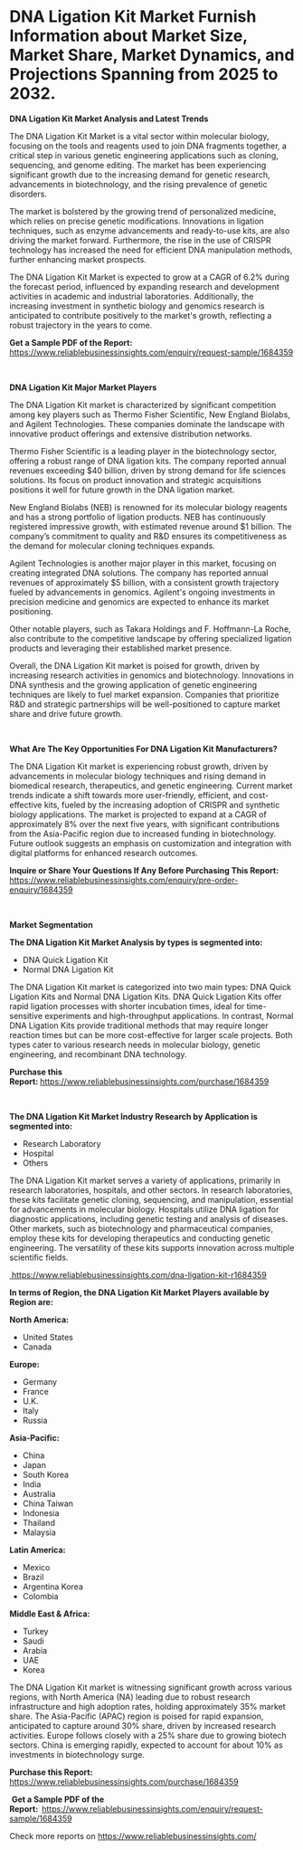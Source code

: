 <p><h1>DNA Ligation Kit Market Furnish Information about Market Size, Market Share, Market Dynamics, and Projections Spanning from 2025 to 2032.</h1></p><p><strong>DNA Ligation Kit Market Analysis and Latest Trends</strong></p>
<p><p>The DNA Ligation Kit Market is a vital sector within molecular biology, focusing on the tools and reagents used to join DNA fragments together, a critical step in various genetic engineering applications such as cloning, sequencing, and genome editing. The market has been experiencing significant growth due to the increasing demand for genetic research, advancements in biotechnology, and the rising prevalence of genetic disorders.</p><p>The market is bolstered by the growing trend of personalized medicine, which relies on precise genetic modifications. Innovations in ligation techniques, such as enzyme advancements and ready-to-use kits, are also driving the market forward. Furthermore, the rise in the use of CRISPR technology has increased the need for efficient DNA manipulation methods, further enhancing market prospects. </p><p>The DNA Ligation Kit Market is expected to grow at a CAGR of 6.2% during the forecast period, influenced by expanding research and development activities in academic and industrial laboratories. Additionally, the increasing investment in synthetic biology and genomics research is anticipated to contribute positively to the market's growth, reflecting a robust trajectory in the years to come.</p></p>
<p><strong>Get a Sample PDF of the Report:&nbsp;</strong> <a href="https://www.reliablebusinessinsights.com/enquiry/request-sample/1684359?utm_campaign=3109&utm_medium=2&utm_source=Github&utm_content=ia&utm_term=26032025&utm_id=dna-ligation-kit">https://www.reliablebusinessinsights.com/enquiry/request-sample/1684359</a></p>
<p>&nbsp;</p>
<p><strong>DNA Ligation Kit Major Market Players</strong></p>
<p><p>The DNA Ligation Kit market is characterized by significant competition among key players such as Thermo Fisher Scientific, New England Biolabs, and Agilent Technologies. These companies dominate the landscape with innovative product offerings and extensive distribution networks.</p><p>Thermo Fisher Scientific is a leading player in the biotechnology sector, offering a robust range of DNA ligation kits. The company reported annual revenues exceeding $40 billion, driven by strong demand for life sciences solutions. Its focus on product innovation and strategic acquisitions positions it well for future growth in the DNA ligation market.</p><p>New England Biolabs (NEB) is renowned for its molecular biology reagents and has a strong portfolio of ligation products. NEB has continuously registered impressive growth, with estimated revenue around $1 billion. The company’s commitment to quality and R&D ensures its competitiveness as the demand for molecular cloning techniques expands.</p><p>Agilent Technologies is another major player in this market, focusing on creating integrated DNA solutions. The company has reported annual revenues of approximately $5 billion, with a consistent growth trajectory fueled by advancements in genomics. Agilent's ongoing investments in precision medicine and genomics are expected to enhance its market positioning.</p><p>Other notable players, such as Takara Holdings and F. Hoffmann-La Roche, also contribute to the competitive landscape by offering specialized ligation products and leveraging their established market presence.</p><p>Overall, the DNA Ligation Kit market is poised for growth, driven by increasing research activities in genomics and biotechnology. Innovations in DNA synthesis and the growing application of genetic engineering techniques are likely to fuel market expansion. Companies that prioritize R&D and strategic partnerships will be well-positioned to capture market share and drive future growth.</p></p>
<p>&nbsp;</p>
<p><strong>What Are The Key Opportunities For DNA Ligation Kit Manufacturers?</strong></p>
<p><p>The DNA Ligation Kit market is experiencing robust growth, driven by advancements in molecular biology techniques and rising demand in biomedical research, therapeutics, and genetic engineering. Current market trends indicate a shift towards more user-friendly, efficient, and cost-effective kits, fueled by the increasing adoption of CRISPR and synthetic biology applications. The market is projected to expand at a CAGR of approximately 8% over the next five years, with significant contributions from the Asia-Pacific region due to increased funding in biotechnology. Future outlook suggests an emphasis on customization and integration with digital platforms for enhanced research outcomes.</p></p>
<p><strong>Inquire or Share Your Questions If Any Before Purchasing This Report:</strong> <a href="https://www.reliablebusinessinsights.com/enquiry/pre-order-enquiry/1684359?utm_campaign=3109&utm_medium=2&utm_source=Github&utm_content=ia&utm_term=26032025&utm_id=dna-ligation-kit">https://www.reliablebusinessinsights.com/enquiry/pre-order-enquiry/1684359</a></p>
<p>&nbsp;</p>
<p><strong>Market Segmentation</strong></p>
<p><strong>The DNA Ligation Kit Market Analysis by types is segmented into:</strong></p>
<p><ul><li>DNA Quick Ligation Kit</li><li>Normal DNA Ligation Kit</li></ul></p>
<p><p>The DNA Ligation Kit market is categorized into two main types: DNA Quick Ligation Kits and Normal DNA Ligation Kits. DNA Quick Ligation Kits offer rapid ligation processes with shorter incubation times, ideal for time-sensitive experiments and high-throughput applications. In contrast, Normal DNA Ligation Kits provide traditional methods that may require longer reaction times but can be more cost-effective for larger scale projects. Both types cater to various research needs in molecular biology, genetic engineering, and recombinant DNA technology.</p></p>
<p><strong>Purchase this Report:&nbsp;</strong><a href="https://www.reliablebusinessinsights.com/purchase/1684359?utm_campaign=3109&utm_medium=2&utm_source=Github&utm_content=ia&utm_term=26032025&utm_id=dna-ligation-kit">https://www.reliablebusinessinsights.com/purchase/1684359</a></p>
<p>&nbsp;</p>
<p><strong>The DNA Ligation Kit Market Industry Research by Application is segmented into:</strong></p>
<p><ul><li>Research Laboratory</li><li>Hospital</li><li>Others</li></ul></p>
<p><p>The DNA Ligation Kit market serves a variety of applications, primarily in research laboratories, hospitals, and other sectors. In research laboratories, these kits facilitate genetic cloning, sequencing, and manipulation, essential for advancements in molecular biology. Hospitals utilize DNA ligation for diagnostic applications, including genetic testing and analysis of diseases. Other markets, such as biotechnology and pharmaceutical companies, employ these kits for developing therapeutics and conducting genetic engineering. The versatility of these kits supports innovation across multiple scientific fields.</p></p>
<p><a href="https://www.reliablebusinessinsights.com/dna-ligation-kit-r1684359?utm_campaign=3109&utm_medium=2&utm_source=Github&utm_content=ia&utm_term=26032025&utm_id=dna-ligation-kit">&nbsp;https://www.reliablebusinessinsights.com/dna-ligation-kit-r1684359</a></p>
<p><strong>In terms of Region, the DNA Ligation Kit Market Players available by Region are:</strong></p>
<p>
    <p> <strong> North America: </strong>
        <ul>
            <li>United States</li>
            <li>Canada</li>
        </ul>
        </p> 
    <p> <strong> Europe: </strong>
        <ul>
            <li>Germany</li>
            <li>France</li>
            <li>U.K.</li>
            <li>Italy</li>
            <li>Russia</li>
        </ul>
        </p> 
    <p> <strong> Asia-Pacific: </strong>
        <ul>
            <li>China</li>
            <li>Japan</li>
            <li>South Korea</li>
            <li>India</li>
            <li>Australia</li>
            <li>China Taiwan</li>
            <li>Indonesia</li>
            <li>Thailand</li>
            <li>Malaysia</li>
        </ul>
        </p> 
    <p> <strong> Latin America: </strong>
        <ul>
            <li>Mexico</li>
            <li>Brazil</li>
            <li>Argentina Korea</li>
            <li>Colombia</li>
        </ul>
        </p> 
    <p> <strong> Middle East & Africa: </strong>
        <ul>
            <li>Turkey</li>
            <li>Saudi</li>
            <li>Arabia</li>
            <li>UAE</li>
            <li>Korea</li>
        </ul>
    </p>
    </p>
<p><p>The DNA Ligation Kit market is witnessing significant growth across various regions, with North America (NA) leading due to robust research infrastructure and high adoption rates, holding approximately 35% market share. The Asia-Pacific (APAC) region is poised for rapid expansion, anticipated to capture around 30% share, driven by increased research activities. Europe follows closely with a 25% share due to growing biotech sectors. China is emerging rapidly, expected to account for about 10% as investments in biotechnology surge.</p></p>
<p><strong>Purchase this Report: </strong><a href="https://www.reliablebusinessinsights.com/purchase/1684359?utm_campaign=3109&utm_medium=2&utm_source=Github&utm_content=ia&utm_term=26032025&utm_id=dna-ligation-kit">https://www.reliablebusinessinsights.com/purchase/1684359</a></p>
<p>&nbsp;<strong>Get a Sample PDF of the Report:&nbsp;&nbsp;</strong><a href="https://www.reliablebusinessinsights.com/enquiry/request-sample/1684359?utm_campaign=3109&utm_medium=2&utm_source=Github&utm_content=ia&utm_term=26032025&utm_id=dna-ligation-kit">https://www.reliablebusinessinsights.com/enquiry/request-sample/1684359</a></p>
<p><strong></strong></p>
<p>Check more reports on <a href="https://www.reliablebusinessinsights.com/?utm_campaign=3109&utm_medium=2&utm_source=Github&utm_content=ia&utm_term=26032025&utm_id=dna-ligation-kit">https://www.reliablebusinessinsights.com/</a></p>